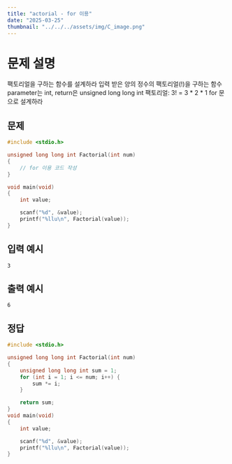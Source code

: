 ```yaml
---
title: "actorial - for 이용" 
date: "2025-03-25"
thumbnail: "../../../assets/img/C_image.png"
---
```


# 문제 설명
팩토리얼을 구하는 함수를 설계하라
입력 받은 양의 정수의 팩토리얼(!)을 구하는 함수 parameter는 int, return은 unsigned long long int
팩토리얼: 3! = 3 * 2 * 1
for 문으로 설계하라 

## 문제

```c
#include <stdio.h>

unsigned long long int Factorial(int num)
{
	// for 이용 코드 작성
}

void main(void)
{
	int value;

	scanf("%d", &value);
	printf("%llu\n", Factorial(value));
}
```
## 입력 예시
```
3
```
## 출력 예시
```
6
```

## 정답
```c
#include <stdio.h>

unsigned long long int Factorial(int num)
{
	unsigned long long int sum = 1;
	for (int i = 1; i <= num; i++) {
		sum *= i;
	}

	return sum;
}
void main(void)
{
	int value;

	scanf("%d", &value);
	printf("%llu\n", Factorial(value));
}
```

